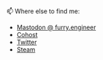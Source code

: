 📫 Where else to find me:
- [Mastodon @ furry.engineer](https://furry.engineer/@Timovsky)
- [Cohost](https://cohost.org/Timovsky)
- [Twitter](https://twitter.com/TheTimovsky)
- [Steam](https://steamcommunity.com/id/ImAfraidIveGotSomeBadNews)
